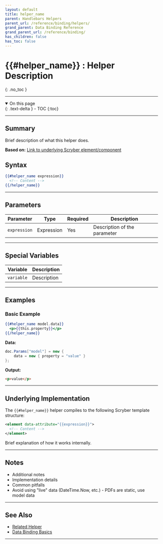 ```yaml
---
layout: default
title: helper_name
parent: Handlebars Helpers
parent_url: /reference/binding/helpers/
grand_parent: Data Binding Reference
grand_parent_url: /reference/binding/
has_children: false
has_toc: false
---
```


# {{#helper_name}} : Helper Description
{: .no_toc }

---

<details open class='top-toc' markdown="block">
  <summary>
    On this page
  </summary>
  {: .text-delta }
- TOC
{:toc}
</details>

---

## Summary

Brief description of what this helper does.

**Based on:** [Link to underlying Scryber element/component](../../htmltags/element.md)

## Syntax

```handlebars
{{#helper_name expression}}
  <!-- Content -->
{{/helper_name}}
```

---

## Parameters

| Parameter | Type | Required | Description |
|-----------|------|----------|-------------|
| `expression` | Expression | Yes | Description of the parameter |

---

## Special Variables

| Variable | Description |
|----------|-------------|
| `variable` | Description |

---

## Examples

### Basic Example

```handlebars
{{#helper_name model.data}}
  <p>{{this.property}}</p>
{{/helper_name}}
```

**Data:**
```csharp
doc.Params["model"] = new {
    data = new { property = "value" }
};
```

**Output:**
```html
<p>value</p>
```

---

## Underlying Implementation

The `{{#helper_name}}` helper compiles to the following Scryber template structure:

```xml
<element data-attribute="{{expression}}">
  <!-- Content -->
</element>
```

Brief explanation of how it works internally.

---

## Notes

- Additional notes
- Implementation details
- Common pitfalls
- Avoid using "live" data (DateTime.Now, etc.) - PDFs are static, use model data

---

## See Also

- [Related Helper](./related.md)
- [Data Binding Basics](../../learning/02-data-binding/01_data_binding_basics.md)

---
